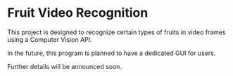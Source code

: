 # Fruit Video Recognition

This project is designed to recognize certain types of fruits in video frames using a Computer Vision API.

In the future, this program is planned to have a dedicated GUI for users.

Further details will be announced soon.